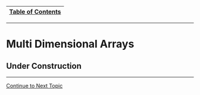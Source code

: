 |[Table of Contents](/00-Table-of-Contents.md)|
|---|

---

# Multi Dimensional Arrays

## Under Construction

---

<a href="https://github.com/CyberTrainingUSAF/05-C-Programming/blob/master/11_Pointers_Arrays/11_function_pointers.md"> Continue to Next Topic </a>
